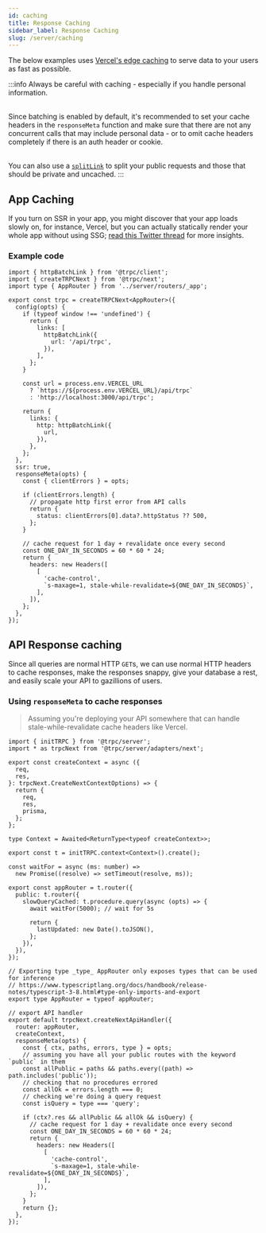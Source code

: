 ```yaml
---
id: caching
title: Response Caching
sidebar_label: Response Caching
slug: /server/caching
---
```


The below examples uses [Vercel's edge caching](https://vercel.com/docs/edge-network/caching) to serve data to your users as fast as possible.

:::info
Always be careful with caching - especially if you handle personal information.

&nbsp;  
Since batching is enabled by default, it's recommended to set your cache headers in the `responseMeta` function and make sure that there are not any concurrent calls that may include personal data - or to omit cache headers completely if there is an auth header or cookie.

&nbsp;  
You can also use a [`splitLink`](../client/links/splitLink.mdx) to split your public requests and those that should be private and uncached.
:::

## App Caching

If you turn on SSR in your app, you might discover that your app loads slowly on, for instance, Vercel, but you can actually statically render your whole app without using SSG; [read this Twitter thread](https://twitter.com/alexdotjs/status/1386274093041950722) for more insights.

### Example code

```tsx title='utils/trpc.tsx'
import { httpBatchLink } from '@trpc/client';
import { createTRPCNext } from '@trpc/next';
import type { AppRouter } from '../server/routers/_app';

export const trpc = createTRPCNext<AppRouter>({
  config(opts) {
    if (typeof window !== 'undefined') {
      return {
        links: [
          httpBatchLink({
            url: '/api/trpc',
          }),
        ],
      };
    }

    const url = process.env.VERCEL_URL
      ? `https://${process.env.VERCEL_URL}/api/trpc`
      : 'http://localhost:3000/api/trpc';

    return {
      links: {
        http: httpBatchLink({
          url,
        }),
      },
    };
  },
  ssr: true,
  responseMeta(opts) {
    const { clientErrors } = opts;

    if (clientErrors.length) {
      // propagate http first error from API calls
      return {
        status: clientErrors[0].data?.httpStatus ?? 500,
      };
    }

    // cache request for 1 day + revalidate once every second
    const ONE_DAY_IN_SECONDS = 60 * 60 * 24;
    return {
      headers: new Headers([
        [
          'cache-control',
          `s-maxage=1, stale-while-revalidate=${ONE_DAY_IN_SECONDS}`,
        ],
      ]),
    };
  },
});
```

## API Response caching

Since all queries are normal HTTP `GET`s, we can use normal HTTP headers to cache responses, make the responses snappy, give your database a rest, and easily scale your API to gazillions of users.

### Using `responseMeta` to cache responses

> Assuming you're deploying your API somewhere that can handle stale-while-revalidate cache headers like Vercel.

```tsx title='server.ts'
import { initTRPC } from '@trpc/server';
import * as trpcNext from '@trpc/server/adapters/next';

export const createContext = async ({
  req,
  res,
}: trpcNext.CreateNextContextOptions) => {
  return {
    req,
    res,
    prisma,
  };
};

type Context = Awaited<ReturnType<typeof createContext>>;

export const t = initTRPC.context<Context>().create();

const waitFor = async (ms: number) =>
  new Promise((resolve) => setTimeout(resolve, ms));

export const appRouter = t.router({
  public: t.router({
    slowQueryCached: t.procedure.query(async (opts) => {
      await waitFor(5000); // wait for 5s

      return {
        lastUpdated: new Date().toJSON(),
      };
    }),
  }),
});

// Exporting type _type_ AppRouter only exposes types that can be used for inference
// https://www.typescriptlang.org/docs/handbook/release-notes/typescript-3-8.html#type-only-imports-and-export
export type AppRouter = typeof appRouter;

// export API handler
export default trpcNext.createNextApiHandler({
  router: appRouter,
  createContext,
  responseMeta(opts) {
    const { ctx, paths, errors, type } = opts;
    // assuming you have all your public routes with the keyword `public` in them
    const allPublic = paths && paths.every((path) => path.includes('public'));
    // checking that no procedures errored
    const allOk = errors.length === 0;
    // checking we're doing a query request
    const isQuery = type === 'query';

    if (ctx?.res && allPublic && allOk && isQuery) {
      // cache request for 1 day + revalidate once every second
      const ONE_DAY_IN_SECONDS = 60 * 60 * 24;
      return {
        headers: new Headers([
          [
            'cache-control',
            `s-maxage=1, stale-while-revalidate=${ONE_DAY_IN_SECONDS}`,
          ],
        ]),
      };
    }
    return {};
  },
});
```
